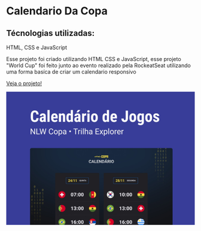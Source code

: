 <h1>Calendario Da Copa</h1>
<h2>Técnologias utilizadas:</h2>

<italic>HTML, CSS e JavaScript</italic>

<p>
Esse projeto foi criado utilizando HTML CSS e JavaScript, esse projeto "World Cup" foi feito junto ao evento realizado pela <span>RockeatSeat</span> utilizando uma forma     basíca de criar um calendario responsivo 
</p>

<a href="https://calendario-world-cup.vercel.app/">Veja o projeto!</a>

 <img src="https://github.com/andrezinhodev/calendario-world-cup/blob/main/Capa/World%20Cup%20Capa.jpeg" alt="World Cup" />

 
